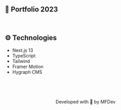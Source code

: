 ## 💚 Portfolio 2023

&nbsp;

## ⚙️ Technologies

* Next.js 13
* TypeScript
* Tailwind
* Framer Motion
* Hygraph CMS

&nbsp;



&nbsp;

<p align="center">Developed with 💙 by MFDev</p>
